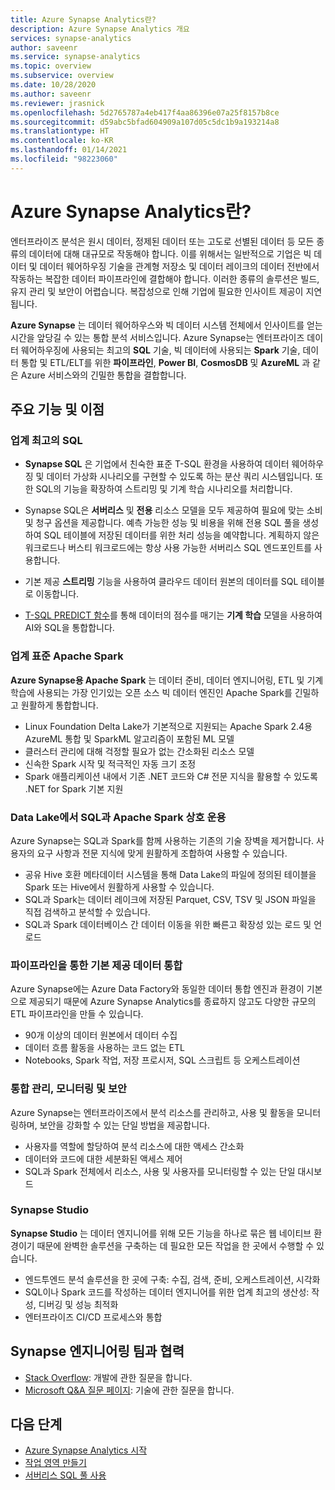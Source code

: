 ```yaml
---
title: Azure Synapse Analytics란?
description: Azure Synapse Analytics 개요
services: synapse-analytics
author: saveenr
ms.service: synapse-analytics
ms.topic: overview
ms.subservice: overview
ms.date: 10/28/2020
ms.author: saveenr
ms.reviewer: jrasnick
ms.openlocfilehash: 5d2765787a4eb417f4aa86396e07a25f8157b8ce
ms.sourcegitcommit: d59abc5bfad604909a107d05c5dc1b9a193214a8
ms.translationtype: HT
ms.contentlocale: ko-KR
ms.lasthandoff: 01/14/2021
ms.locfileid: "98223060"
---
```

# <a name="what-is-azure-synapse-analytics"></a>Azure Synapse Analytics란?

엔터프라이즈 분석은 원시 데이터, 정제된 데이터 또는 고도로 선별된 데이터 등 모든 종류의 데이터에 대해 대규모로 작동해야 합니다. 이를 위해서는 일반적으로 기업은 빅 데이터 및 데이터 웨어하우징 기술을 관계형 저장소 및 데이터 레이크의 데이터 전반에서 작동하는 복잡한 데이터 파이프라인에 결합해야 합니다. 이러한 종류의 솔루션은 빌드, 유지 관리 및 보안이 어렵습니다. 복잡성으로 인해 기업에 필요한 인사이트 제공이 지연됩니다.

**Azure Synapse** 는 데이터 웨어하우스와 빅 데이터 시스템 전체에서 인사이트를 얻는 시간을 앞당길 수 있는 통합 분석 서비스입니다. Azure Synapse는 엔터프라이즈 데이터 웨어하우징에 사용되는 최고의 **SQL** 기술, 빅 데이터에 사용되는 **Spark** 기술, 데이터 통합 및 ETL/ELT를 위한 **파이프라인**, **Power BI**, **CosmosDB** 및 **AzureML** 과 같은 Azure 서비스와의 긴밀한 통합을 결합합니다.

## <a name="key-features--benefits"></a>주요 기능 및 이점

### <a name="industry-leading-sql"></a>업계 최고의 SQL

* **Synapse SQL** 은 기업에서 친숙한 표준 T-SQL 환경을 사용하여 데이터 웨어하우징 및 데이터 가상화 시나리오를 구현할 수 있도록 하는 분산 쿼리 시스템입니다. 또한 SQL의 기능을 확장하여 스트리밍 및 기계 학습 시나리오를 처리합니다.

* Synapse SQL은 **서버리스** 및 **전용** 리소스 모델을 모두 제공하여 필요에 맞는 소비 및 청구 옵션을 제공합니다. 예측 가능한 성능 및 비용을 위해 전용 SQL 풀을 생성하여 SQL 테이블에 저장된 데이터를 위한 처리 성능을 예약합니다. 계획하지 않은 워크로드나 버스티 워크로드에는 항상 사용 가능한 서버리스 SQL 엔드포인트를 사용합니다.
* 기본 제공 **스트리밍** 기능을 사용하여 클라우드 데이터 원본의 데이터를 SQL 테이블로 이동합니다.
* [T-SQL PREDICT 함수](/sql/t-sql/queries/predict-transact-sql?view=azure-sqldw-latest)를 통해 데이터의 점수를 매기는 **기계 학습** 모델을 사용하여 AI와 SQL을 통합합니다.

### <a name="industry-standard-apache-spark"></a>업계 표준 Apache Spark

**Azure Synapse용 Apache Spark** 는 데이터 준비, 데이터 엔지니어링, ETL 및 기계 학습에 사용되는 가장 인기있는 오픈 소스 빅 데이터 엔진인 Apache Spark를 긴밀하고 원활하게 통합합니다.

* Linux Foundation Delta Lake가 기본적으로 지원되는 Apache Spark 2.4용 AzureML 통합 및 SparkML 알고리즘이 포함된 ML 모델
* 클러스터 관리에 대해 걱정할 필요가 없는 간소화된 리소스 모델
* 신속한 Spark 시작 및 적극적인 자동 크기 조정
* Spark 애플리케이션 내에서 기존 .NET 코드와 C# 전문 지식을 활용할 수 있도록 .NET for Spark 기본 지원

### <a name="interop-of-sql-and-apache-spark-on-your-data-lake"></a>Data Lake에서 SQL과 Apache Spark 상호 운용

Azure Synapse는 SQL과 Spark를 함께 사용하는 기존의 기술 장벽을 제거합니다. 사용자의 요구 사항과 전문 지식에 맞게 원활하게 조합하여 사용할 수 있습니다.

* 공유 Hive 호환 메타데이터 시스템을 통해 Data Lake의 파일에 정의된 테이블을 Spark 또는 Hive에서 원활하게 사용할 수 있습니다.
* SQL과 Spark는 데이터 레이크에 저장된 Parquet, CSV, TSV 및 JSON 파일을 직접 검색하고 분석할 수 있습니다.
* SQL과 Spark 데이터베이스 간 데이터 이동을 위한 빠른고 확장성 있는 로드 및 언로드

### <a name="built-in-data-integration-via-pipelines"></a>파이프라인을 통한 기본 제공 데이터 통합

Azure Synapse에는 Azure Data Factory와 동일한 데이터 통합 엔진과 환경이 기본으로 제공되기 때문에 Azure Synapse Analytics를 종료하지 않고도 다양한 규모의 ETL 파이프라인을 만들 수 있습니다.

* 90개 이상의 데이터 원본에서 데이터 수집
* 데이터 흐름 활동을 사용하는 코드 없는 ETL
* Notebooks, Spark 작업, 저장 프로시저, SQL 스크립트 등 오케스트레이션

### <a name="unified-management-monitoring-and-security"></a>통합 관리, 모니터링 및 보안

Azure Synapse는 엔터프라이즈에서 분석 리소스를 관리하고, 사용 및 활동을 모니터링하며, 보안을 강화할 수 있는 단일 방법을 제공합니다.

* 사용자를 역할에 할당하여 분석 리소스에 대한 액세스 간소화
* 데이터와 코드에 대한 세분화된 액세스 제어
* SQL과 Spark 전체에서 리소스, 사용 및 사용자를 모니터링할 수 있는 단일 대시보드

### <a name="synapse-studio"></a>Synapse Studio

**Synapse Studio** 는 데이터 엔지니어를 위해 모든 기능을 하나로 묶은 웹 네이티브 환경이기 때문에 완벽한 솔루션을 구축하는 데 필요한 모든 작업을 한 곳에서 수행할 수 있습니다.

* 엔드투엔드 분석 솔루션을 한 곳에 구축: 수집, 검색, 준비, 오케스트레이션, 시각화
* SQL이나 Spark 코드를 작성하는 데이터 엔지니어를 위한 업계 최고의 생산성: 작성, 디버깅 및 성능 최적화
* 엔터프라이즈 CI/CD 프로세스와 통합

## <a name="engage-with-the-synapse-engineering-team"></a>Synapse 엔지니어링 팀과 협력

- [Stack Overflow](https://stackoverflow.com/questions/tagged/azure-synapse): 개발에 관한 질문을 합니다.
- [Microsoft Q&A 질문 페이지](/answers/topics/azure-synapse-analytics.html): 기술에 관한 질문을 합니다.

## <a name="next-steps"></a>다음 단계

* [Azure Synapse Analytics 시작](get-started.md)
* [작업 영역 만들기](quickstart-create-workspace.md)
* [서버리스 SQL 풀 사용](quickstart-sql-on-demand.md)